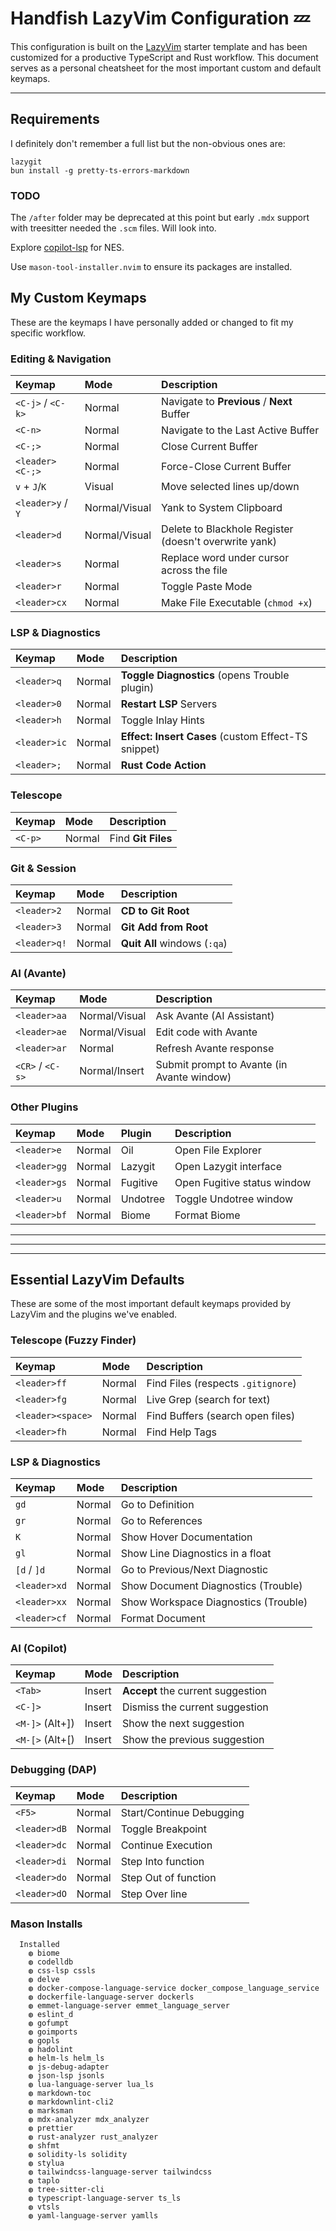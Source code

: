# Handfish LazyVim Configuration 💤

This configuration is built on the [LazyVim](https://www.lazyvim.org/) starter template and has been customized for a productive TypeScript and Rust workflow. This document serves as a personal cheatsheet for the most important custom and default keymaps.

---

## Requirements

I definitely don't remember a full list but the non-obvious ones are:

```
lazygit
bun install -g pretty-ts-errors-markdown
```

### TODO

The `/after` folder may be deprecated at this point but early `.mdx` support with treesitter needed the `.scm` files. Will look into.

Explore [copilot-lsp](https://github.com/copilotlsp-nvim/copilot-lsp) for NES.

Use `mason-tool-installer.nvim` to ensure its packages are installed.

## My Custom Keymaps

These are the keymaps I have personally added or changed to fit my specific workflow.

### Editing & Navigation

| Keymap              | Mode          | Description                                           |
| :------------------ | :------------ | :---------------------------------------------------- |
| `<C-j>` / `<C-k>`   | Normal        | Navigate to **Previous** / **Next** Buffer              |
| `<C-n>`             | Normal        | Navigate to the Last Active Buffer                    |
| `<C-;>`             | Normal        | Close Current Buffer                                  |
| `<leader><C-;>`     | Normal        | Force-Close Current Buffer                            |
| `v` + `J`/`K`       | Visual        | Move selected lines up/down                           |
| `<leader>y` / `Y`   | Normal/Visual | Yank to System Clipboard                              |
| `<leader>d`         | Normal/Visual | Delete to Blackhole Register (doesn't overwrite yank) |
| `<leader>s`         | Normal        | Replace word under cursor across the file             |
| `<leader>r`         | Normal        | Toggle Paste Mode                                     |
| `<leader>cx`        | Normal        | Make File Executable (`chmod +x`)                     |

### LSP & Diagnostics

| Keymap              | Mode   | Description                                           |
| :------------------ | :----- | :---------------------------------------------------- |
| `<leader>q`         | Normal | **Toggle Diagnostics** (opens Trouble plugin)         |
| `<leader>0`         | Normal | **Restart LSP** Servers                               |
| `<leader>h`         | Normal | Toggle Inlay Hints                                    |
| `<leader>ic`        | Normal | **Effect: Insert Cases** (custom Effect-TS snippet) |
| `<leader>;`         | Normal | **Rust Code Action**                                  |

### Telescope

| Keymap              | Mode   | Description                         |
| :------------------ | :----- | :---------------------------------- |
| `<C-p>`             | Normal | Find **Git Files**                    |

### Git & Session

| Keymap              | Mode   | Description                         |
| :------------------ | :----- | :---------------------------------- |
| `<leader>2`         | Normal | **CD to Git Root**                    |
| `<leader>3`         | Normal | **Git Add from Root**                 |
| `<leader>q!`        | Normal | **Quit All** windows (`:qa`)        |

### AI (Avante)

 Keymap              | Mode          | Description                         |
| :------------------ | :------------ | :---------------------------------- |
| `<leader>aa`        | Normal/Visual | Ask Avante (AI Assistant)           |
| `<leader>ae`        | Normal/Visual | Edit code with Avante               |
| `<leader>ar`        | Normal        | Refresh Avante response             |
| `<CR>` / `<C-s>`    | Normal/Insert | Submit prompt to Avante (in Avante window) |

### Other Plugins

| Keymap              | Mode   | Plugin    | Description                  |
| :------------------ | :----- | :-------- | :--------------------------- |
| `<leader>e`         | Normal | Oil       | Open File Explorer           |
| `<leader>gg`        | Normal | Lazygit   | Open Lazygit interface       |
| `<leader>gs`        | Normal | Fugitive  | Open Fugitive status window  |
| `<leader>u`         | Normal | Undotree  | Toggle Undotree window       |
| `<leader>bf`        | Normal | Biome     | Format Biome                 |

---
---
---

## Essential LazyVim Defaults

These are some of the most important default keymaps provided by LazyVim and the plugins we've enabled.

### Telescope (Fuzzy Finder)

| Keymap              | Mode   | Description                         |
| :------------------ | :----- | :---------------------------------- |
| `<leader>ff`        | Normal | Find Files (respects `.gitignore`)  |
| `<leader>fg`        | Normal | Live Grep (search for text)         |
| `<leader><space>`   | Normal | Find Buffers (search open files)    |
| `<leader>fh`        | Normal | Find Help Tags                      |

### LSP & Diagnostics

| Keymap              | Mode   | Description                                   |
| :------------------ | :----- | :-------------------------------------------- |
| `gd`                | Normal | Go to Definition                              |
| `gr`                | Normal | Go to References                              |
| `K`                 | Normal | Show Hover Documentation                      |
| `gl`                | Normal | Show Line Diagnostics in a float            |
| `[d` / `]d`          | Normal | Go to Previous/Next Diagnostic                |
| `<leader>xd`        | Normal | Show Document Diagnostics (Trouble)           |
| `<leader>xx`        | Normal | Show Workspace Diagnostics (Trouble)          |
| `<leader>cf`        | Normal | Format Document                               |

### AI (Copilot)

| Keymap              | Mode   | Description                         |
| :------------------ | :----- | :---------------------------------- |
| `<Tab>`             | Insert | **Accept** the current suggestion     |
| `<C-]>`             | Insert | Dismiss the current suggestion      |
| `<M-]>` (Alt+])      | Insert | Show the next suggestion            |
| `<M-[>` (Alt+[)      | Insert | Show the previous suggestion        |

### Debugging (DAP)

| Keymap              | Mode   | Description                         |
| :------------------ | :----- | :---------------------------------- |
| `<F5>`              | Normal | Start/Continue Debugging            |
| `<leader>dB`        | Normal | Toggle Breakpoint                   |
| `<leader>dc`        | Normal | Continue Execution                  |
| `<leader>di`        | Normal | Step Into function                  |
| `<leader>do`        | Normal | Step Out of function                |
| `<leader>dO`        | Normal | Step Over line                      |


### Mason Installs

```
  Installed
    ◍ biome
    ◍ codelldb
    ◍ css-lsp cssls
    ◍ delve
    ◍ docker-compose-language-service docker_compose_language_service
    ◍ dockerfile-language-server dockerls
    ◍ emmet-language-server emmet_language_server
    ◍ eslint_d
    ◍ gofumpt
    ◍ goimports
    ◍ gopls
    ◍ hadolint
    ◍ helm-ls helm_ls
    ◍ js-debug-adapter
    ◍ json-lsp jsonls
    ◍ lua-language-server lua_ls
    ◍ markdown-toc
    ◍ markdownlint-cli2
    ◍ marksman
    ◍ mdx-analyzer mdx_analyzer
    ◍ prettier
    ◍ rust-analyzer rust_analyzer
    ◍ shfmt
    ◍ solidity-ls solidity
    ◍ stylua
    ◍ tailwindcss-language-server tailwindcss
    ◍ taplo
    ◍ tree-sitter-cli
    ◍ typescript-language-server ts_ls
    ◍ vtsls
    ◍ yaml-language-server yamlls
```

